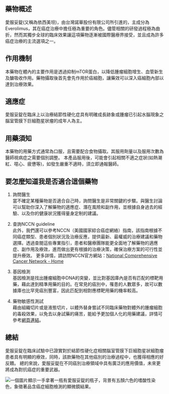 ## 藥物概述 

愛服妥錠(又稱為依西美坦)，由台灣諾華股份有限公司所引進的，主成分為Everolimus，其在癌症治療中擔任極為重要的角色。儘管相關的研發過程極為曲折，然而其獨步全球的臨床效果讓這項藥物逐漸被國際醫療界接受，並且成為許多癌症治療的主流選項之一。

## 作用機制 

本藥物在體內的主要作用是透過抑制mTOR蛋白，以降低腫瘤細胞增生、血管新生及醣吸收作用。藥物攝取後首先會先作用於癌細胞，讓藥效可以深入癌細胞內部以達到治療效果。

## 適應症 

愛服妥錠在臨床上以治療結節性硬化症具有明確成長跡象或腫瘤已引起水腦現象之腦室管膜下巨細胞星狀瘤的成年人為主。

## 用藥須知 

本藥物的用藥方式通常為口服，且需要配合食物攝取。其服用劑量以及服用次數為醫師視病症之需要個別調整。 本產品服用後，可能會引起相關不適之症狀(如熱潮紅、噁心、疲憊等)，如發生嚴重不適時，須立即通報醫師。

## 要怎麼知道我是否適合這個藥物 

1. 詢問醫生  
當不確定某種藥物是否適合自己時，詢問醫生是非常關鍵的步驟。與醫生討論可以幫助你深入了解藥物的適應症、潛在風險和副作用，並根據自身過去的經驗、以及你的健康狀況獲得量身定制的建議。 

2. 查詢NCCN guideline  
此外，我們還可以參考NCCN（美國國家綜合癌症網絡）指南，該指南根據不同癌症類型、患者個別狀況及治療反應，提供最新、最權威的治療建議和藥物選擇。透過查閱這些專業指引，患者和醫療團隊能更全面地了解藥物的適應症、副作用及療效，進而做出更有根據的治療決策，確保治療方案的可行性並提升療效。 
更多詳情，請訪問NCCN官方網站：[National Comprehensive Cancer Network - Home](https://www.nccn.org/)

3. 基因檢測  
基因檢測是找出腫瘤細胞中DNA的突變，並比對基因庫內是否有匹配的標靶用藥，藉此達到精準用藥的目的。在常見的癌別中，罹患的人數眾多，故可以數據庫也比罕見癌別豐富，因此匹配到相對應標靶用藥的機率較高。 

4. 藥物敏感性測試  
藉由組織切片或是液態切片，以體外替身嘗試不同臨床藥物對體外的腫瘤細胞的毒殺效果，以免去以身試藥的痛苦，能給予更加個人化的用藥建議，詳情可參考[網頁連結](https://info.cancerfree.io/)。 

## 總結

愛服妥錠在臨床試驗中已證實對於結節性硬化症相關腦室管膜下巨細胞星狀細胞瘤患者具有明顯的療效，同時，該款藥物在其他癌別的治療過程中，也獲得相應的好反饋。
總的來說，愛服妥錠在不同癌別治療領域中具有廣泛的應用價值，未來更將成為對抗癌症的重要武器。

![一個圖片顯示一手拿著一瓶有愛服妥錠的瓶子，背景有五顏六色的嗜酸性染色，象徵著品含癌症細胞檢測的顯微鏡結果。](https://i.imgur.com/mR5clCE.jpeg)